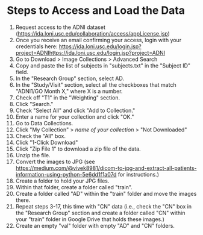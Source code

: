 # Steps to Access and Load the Data
1. Request access to the ADNI dataset (https://ida.loni.usc.edu/collaboration/access/appLicense.jsp)
2. Once you receive an email confirming your access, login with your credentials here: https://ida.loni.usc.edu/login.jsp?project=ADNIhttps://ida.loni.usc.edu/login.jsp?project=ADNI
3. Go to Download > Image Collections > Advanced Search
4. Copy and paste the list of subjects in "subjects.txt" in the "Subject ID" field.
5. In the "Research Group" section, select AD.
6. In the "Study/Visit" section, select all the checkboxes that match "ADNI1/GO Month X," where X is a number.
7. Check off "T1" in the "Weighting" section.
8. Click "Search."
9. Check "Select All" and click "Add to Collection."
10. Enter a name for your collection and click "OK."
11. Go to Data Collections.
12. Click "My Collection" > *name of your collection* > "Not Downloaded"
13. Check the "All" box.
14. Click "1-Click Download"
15. Click "Zip File 1" to download a zip file of the data.
16. Unzip the file.
17. Convert the images to JPG (see https://medium.com/@vivek8981/dicom-to-jpg-and-extract-all-patients-information-using-python-5e6dd1f1a07d for instructions.)
18. Create a folder to hold your JPG files.
19. Within that folder, create a folder called "train".
20. Create a folder called "AD" within the "train" folder and move the images there.
21. Repeat steps 3-17, this time with "CN" data (i.e., check the "CN" box in the "Research Group" section and create a folder called "CN" within your "train" folder in Google Drive that holds these images.)
22. Create an empty "val" folder with empty "AD" and "CN" folders.
